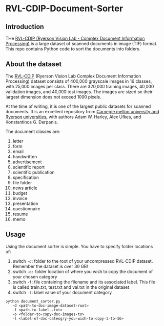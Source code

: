 # RVL-CDIP-Document-Sorter

## Introduction 
THe [RVL-CDIP (Ryerson Vision Lab - Complex Document Information Processing)](https://www.cs.cmu.edu/~aharley/rvl-cdip/) is a large dataset of scanned documents in image (TIF) format. This repo contains Python code to sort the documents into folders. 

## About the dataset 
The [RVL-CDIP](https://www.cs.cmu.edu/~aharley/rvl-cdip/) (Ryerson Vision Lab Complex Document Information Processing) dataset consists of 400,000 grayscale images in 16 classes, with 25,000 images per class. There are 320,000 training images, 40,000 validation images, and 40,000 test images. The images are sized so their largest dimension does not exceed 1000 pixels. 

At the time of writing, it is one of the largest public datasets for scanned documents. It is an excellent repository from [Carnegie mellon university and Ryerson universities](https://www.cs.cmu.edu/~aharley/rvl-cdip/), with authors Adam W. Harley, Alex Ufkes, and Konstantinos G. Derpanis. 

The document classes are: 

1. letter
2. form
3. email
4. handwritten
5. advertisement
6. scientific report
7. scientific publication
8. specification
9. file folder
10. news article
11. budget
12. invoice
13. presentation
14. questionnaire
15. resume
16. memo


## Usage 

Using the document sorter is simple. You have to specify folder locations of:

  1. switch ```-d```: folder to the root of your uncompressed RVL-CDIP dataset. Remember the dataset is over 30 GB! 
  2. switch ```-o:``` folder location of where you wish to copy the document of your chosen category 
  3. switch ```-f```: file containing the filename and its associated label. This file is called train.txt, test.txt and val.txt in the original dataset
  4. switch ```-l```: label value of your document category 
```
python document_sorter.py 
   -d <path-to-doc-image-dataset-root> 
   -f <path-to-label-.txt> 
   -o <folder-to-copy-doc-images-to> 
   -l <label-of-doc-cateogry-you-wish-to-copy-1-to-16>
```

